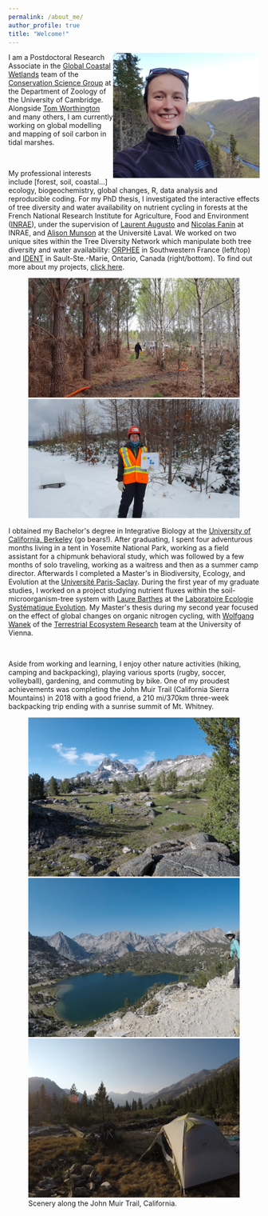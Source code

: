 ```yaml
---
permalink: /about_me/
author_profile: true
title: "Welcome!"
---
```

<img align="right" src="/img/pic_scotora_website_mini.png"> I am a Postdoctoral Research Associate in the [Global Coastal Wetlands](https://www.globalcoastalwetlands.com/) team of the [Conservation Science Group](https://www.zoo.cam.ac.uk/directory/conservation-science-group-members) at the Department of Zoology of the University of Cambridge. Alongside [Tom Worthington](https://www.zoo.cam.ac.uk/directory/dr-thomas-worthington) and many others, I am currently working on global modelling and mapping of soil carbon in tidal marshes.

<br>

My professional interests include \[forest, soil, coastal...\] ecology, biogeochemistry, global changes, R, data analysis and reproducible coding. For my PhD thesis, I investigated the interactive effects of tree diversity and water availability on nutrient cycling in forests at the French National Research Institute for Agriculture, Food and Environment ([INRAE](https://www.inrae.fr/en/centers/nouvelle-aquitaine-bordeaux)), under the supervision of [Laurent Augusto](https://www6.bordeaux-aquitaine.inrae.fr/ispa_eng/Research/ISPA-teams/BIONUT-Group/BIONUT-Group/AUGUSTO-Laurent) and [Nicolas Fanin](https://www6.bordeaux-aquitaine.inrae.fr/ispa_eng/Research/ISPA-teams/BIONUT-Group/BIONUT-Group/FANIN-Nicolas) at INRAE, and [Alison Munson](https://www.cef-cfr.ca/index.php?n=Membres.AlisonMunson) at the Université Laval. We worked on two unique sites within the Tree Diversity Network which manipulate both tree diversity and water availability: [ORPHEE](https://sites.google.com/view/orpheeexperiment/home) in Southwestern France (left/top) and [IDENT](http://www.treedivnet.ugent.be/ExpIDENT.html) in Sault-Ste.-Marie, Ontario, Canada (right/bottom). To find out more about my projects, [click here](https://tania-maxwell.github.io/research/).  

<figure class="half">
    <a height="400" href="/img/orphee_laurent.jpg"><img src="/img/orphee_laurent.jpg"></a>
    <a height="400" href="/img/ssm_winter.jpg"><img src="/img/ssm_winter.jpg"></a>
</figure>

I obtained my Bachelor's degree in Integrative Biology at the [University of California, Berkeley](https://ib.berkeley.edu/) (go bears!). After graduating, I spent four adventurous months living in a tent in Yosemite National Park, working as a field assistant for a chipmunk behavioral study, which was followed by a few months of solo traveling, working as a waitress and then as a summer camp director. Afterwards I completed a Master's in Biodiversity, Ecology, and Evolution at the [Université Paris-Saclay](https://www.universite-paris-saclay.fr/en/formation/master/biodiversity-ecology-evolution). During the first year of my graduate studies, I worked on a project studying nutrient fluxes within the soil-microorganism-tree system with [Laure Barthes](https://www.ese.universite-paris-saclay.fr/en/team-members/laure-barthes/) at the [Laboratoire Ecologie Systématique Evolution](https://www.ese.universite-paris-saclay.fr/en/homepage/). My Master's thesis during my second year focused on the effect of global changes on organic nitrogen cycling, with [Wolfgang Wanek](https://ter.csb.univie.ac.at/people/wolfgang-wanek) of the [Terrestrial Ecosystem Research](https://ter.csb.univie.ac.at/) team at the University of Vienna. 

<br>

Aside from working and learning, I enjoy other nature activities (hiking, camping and backpacking), playing various sports (rugby, soccer, volleyball), gardening, and commuting by bike. One of my proudest achievements was completing the John Muir Trail (California Sierra Mountains) in 2018 with a good friend, a 210 mi/370km three-week backpacking trip ending with a sunrise summit of Mt. Whitney. 

<figure class="third">
	<a height="400" href="/img/jmt1.jpg"><img src="/img/jmt1.jpg"></a>
    <a height="400" href="/img/jmt_backpack.png"><img src="/img/jmt_backpack.png"></a>
    <a height="400" href="/img/jmt2.jpg"><img src="/img/jmt2.jpg"></a>
    <figcaption> Scenery along the John Muir Trail, California. </figcaption>
</figure>   
